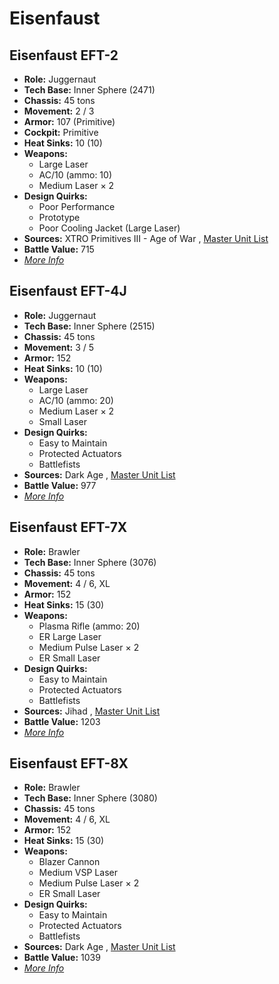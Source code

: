 # Eisenfaust 

## Eisenfaust EFT-2 

- **Role:** Juggernaut 
- **Tech Base:** Inner Sphere (2471) 
- **Chassis:** 45 tons 
- **Movement:** 2 / 3 
- **Armor:** 107 (Primitive) 
- **Cockpit:** Primitive 
- **Heat Sinks:** 10 (10) 
- **Weapons:** 
  - Large Laser 
  - AC/10 (ammo: 10) 
  - Medium Laser × 2 
- **Design Quirks:** 
  - Poor Performance 
  - Prototype 
  - Poor Cooling Jacket (Large Laser) 
- **Sources:** XTRO Primitives III - Age of War , [Master Unit List](http://masterunitlist.info/Unit/Details/5618/eisenfaust-eft-2) 
- **Battle Value:** 715 
- [*More Info*](eisenfaust/eisenfaust_eft-2.md) 

## Eisenfaust EFT-4J 

- **Role:** Juggernaut 
- **Tech Base:** Inner Sphere (2515) 
- **Chassis:** 45 tons 
- **Movement:** 3 / 5 
- **Armor:** 152 
- **Heat Sinks:** 10 (10) 
- **Weapons:** 
  - Large Laser 
  - AC/10 (ammo: 20) 
  - Medium Laser × 2 
  - Small Laser 
- **Design Quirks:** 
  - Easy to Maintain 
  - Protected Actuators 
  - Battlefists 
- **Sources:** Dark Age , [Master Unit List](http://masterunitlist.info/Unit/Details/944/eisenfaust-eft-4j) 
- **Battle Value:** 977 
- [*More Info*](eisenfaust/eisenfaust_eft-4j.md) 

## Eisenfaust EFT-7X 

- **Role:** Brawler 
- **Tech Base:** Inner Sphere (3076) 
- **Chassis:** 45 tons 
- **Movement:** 4 / 6, XL 
- **Armor:** 152 
- **Heat Sinks:** 15 (30) 
- **Weapons:** 
  - Plasma Rifle (ammo: 20) 
  - ER Large Laser 
  - Medium Pulse Laser × 2 
  - ER Small Laser 
- **Design Quirks:** 
  - Easy to Maintain 
  - Protected Actuators 
  - Battlefists 
- **Sources:** Jihad , [Master Unit List](http://masterunitlist.info/Unit/Details/945/eisenfaust-eft-7x) 
- **Battle Value:** 1203 
- [*More Info*](eisenfaust/eisenfaust_eft-7x.md) 

## Eisenfaust EFT-8X 

- **Role:** Brawler 
- **Tech Base:** Inner Sphere (3080) 
- **Chassis:** 45 tons 
- **Movement:** 4 / 6, XL 
- **Armor:** 152 
- **Heat Sinks:** 15 (30) 
- **Weapons:** 
  - Blazer Cannon 
  - Medium VSP Laser 
  - Medium Pulse Laser × 2 
  - ER Small Laser 
- **Design Quirks:** 
  - Easy to Maintain 
  - Protected Actuators 
  - Battlefists 
- **Sources:** Dark Age , [Master Unit List](http://masterunitlist.info/Unit/Details/946/eisenfaust-eft-8x) 
- **Battle Value:** 1039 
- [*More Info*](eisenfaust/eisenfaust_eft-8x.md) 

